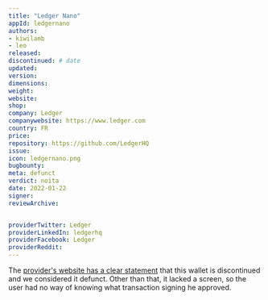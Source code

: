 ```yaml
---
title: "Ledger Nano"
appId: ledgernano
authors:
- kiwilamb
- leo
released: 
discontinued: # date
updated:
version:
dimensions: 
weight: 
website: 
shop: 
company: Ledger
companywebsite: https://www.ledger.com
country: FR
price: 
repository: https://github.com/LedgerHQ
issue:
icon: ledgernano.png
bugbounty:
meta: defunct
verdict: noita
date: 2022-01-22
signer:
reviewArchive:


providerTwitter: Ledger
providerLinkedIn: ledgerhq
providerFacebook: Ledger
providerReddit: 
---
```


The [provider's website has a clear statement](https://support.ledger.com/hc/en-us/articles/360010500620-Discontinued-products?docs=true)
that this wallet is discontinued and we considered it defunct. Other than that,
it lacked a screen, so the user had no way of knowing what transaction signing
he approved.
